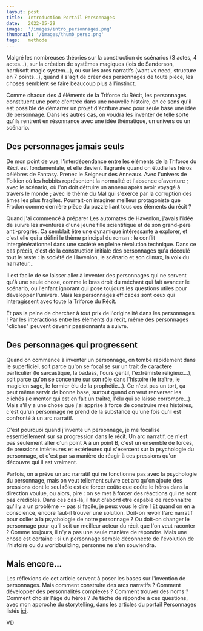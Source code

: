 ```yaml
---
layout: post
title:  Introduction Portail Personnages
date:   2022-05-29
image:  '/images/intro_personnages.png'
thumbnail: '/images/thumb_perso.png'
tags:   methode
---
```


Malgré les nombreuses théories sur la construction de scénarios (3 actes, 4 actes…), sur la création de systèmes magiques (lois de Sanderson, hard/soft magic system…), ou sur les arcs narratifs (want vs need, structure en 7 points…), quand il s'agit de créer des personnages de toute pièce, les choses semblent se faire beaucoup plus à l'instinct.

Comme chacun des 4 éléments de la Triforce du Récit, les personnages constituent une porte d'entrée dans une nouvelle histoire, en ce sens qu'il est possible de démarrer un projet d'écriture avec pour seule base une idée de personnage. Dans les autres cas, on voudra les inventer de telle sorte qu'ils rentrent en résonnance avec une idée thématique, un univers ou un scénario.

## Des personnages jamais seuls

De mon point de vue, l'interdépendance entre les éléments de la Triforce du Récit est fondamentale, et elle devient flagrante quand on étudie les héros célèbres de Fantasy. Prenez le Seigneur des Anneaux. Avec l'univers de Tolkien où les hobbits représentent la normalité et l'absence d'aventure ; avec le scénario, où l'on doit détruire un anneau après avoir voyagé à travers le monde ; avec le thème du Mal qui s'exerce par la corruption des âmes les plus fragiles. Pourrait-on imaginer meilleur protagoniste que Frodon comme dernière pièce du puzzle liant tous ces éléments du récit ?

Quand j'ai commencé à préparer Les automates de Havenlon, j'avais l'idée de suivre les aventures d'une jeune fille scientifique et de son grand-père anti-progrès. Ca semblait être une dynamique intéressante à explorer, et c'est elle qui a défini le thème principal du roman : le conflit intergénérationnel dans une société en pleine révolution technique. Dans ce cas précis, c'est de la construction initiale des personnages qu'a découlé tout le reste : la société de Havenlon, le scénario et son climax, la voix du narrateur…

Il est facile de se laisser aller à inventer des personnages qui ne servent qu'à une seule chose, comme le bras droit du méchant qui fait avancer le scénario, ou l'enfant ignorant qui pose toujours les questions utiles pour développer l'univers. Mais les personnages efficaces sont ceux qui interagissent avec toute la Triforce du Récit.

Et pas la peine de chercher à tout prix de l'originalité dans les personnages ! Par les interactions entre les éléments du récit, même des personnages "clichés" peuvent devenir passionnants à suivre.

## Des personnages qui progressent

Quand on commence à inventer un personnage, on tombe rapidement dans le superficiel, soit parce qu'on se focalise sur un trait de caractère particulier (le sarcastique, la badass, l'ours gentil, l'extrémiste religieux…), soit parce qu'on se concentre sur son rôle dans l'histoire (le traître, le magicien sage, le fermier élu de la prophétie…). Ce n'est pas un tort, ça peut même servir de bonne base, surtout quand on veut renverser les clichés (le mentor qui est en fait un traître, l'élu qui se laisse corrompre…). Mais s'il y a une chose que j'ai apprise à force de construire mes histoires, c'est qu'un personnage ne prend de la substance qu'une fois qu'il est confronté à un arc narratif.

C'est pourquoi quand j'invente un personnage, je me focalise essentiellement sur sa progression dans le récit. Un arc narratif, ce n'est pas seulement aller d'un point A à un point B, c'est un ensemble de forces, de pressions intérieures et extérieures qui s'exercent sur la psychologie du personnage, et c'est par sa manière de réagir à ces pressions qu'on découvre qui il est vraiment.

Parfois, on a prévu un arc narratif qui ne fonctionne pas avec la psychologie du personnage, mais on veut tellement suivre cet arc qu'on ajoute des pressions dont le seul rôle est de forcer coûte que coûte le héros dans la direction voulue, ou alors, pire : on se met à forcer des réactions qui ne sont pas crédibles. Dans ces cas-là, il faut d'abord être capable de reconnaître qu'il y a un problème -- pas si facile, je peux vous le dire ! Et quand on en a conscience, encore faut-il trouver une solution. Doit-on revoir l'arc narratif pour coller à la psychologie de notre personnage ? Ou doit-on changer le personnage pour qu'il soit un meilleur acteur du récit que l'on veut raconter ? Comme toujours, il n'y a pas une seule manière de répondre. Mais une chose est certaine : si un personnage semble déconnecté de l'évolution de l'histoire ou du worldbuilding, personne ne s'en souviendra.

## Mais encore…

Les réflexions de cet article servent à poser les bases sur l'invention de personnages. Mais comment construire des arcs narratifs ? Comment développer des personnalités complexes ? Comment trouver des noms ? Comment choisir l'âge du héros ? Je tâche de répondre à ces questions, avec mon approche du storytelling, dans les articles du portail Personnages listés [ici](https://vincentdorier.com/2022/04/15/triforce/).

VD

